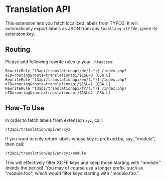 # Translation API

This extension lets you fetch localized labels from TYPO3. It will automatically
export labels as JSON from any `locallang.xlf` file, given its extension key.

## Routing

Please add following rewrite rules to your `.htaccess`:

```
RewriteRule ^t3api/translationapi/de/(.*)$ /index.php?eID=routing&route=translationapi/$1&L=0 [QSA,L]
RewriteRule ^t3api/translationapi/en/(.*)$ /index.php?eID=routing&route=translationapi/$1&L=1 [QSA,L]
RewriteRule ^t3api/translationapi/fr/(.*)$ /index.php?eID=routing&route=translationapi/$1&L=2 [QSA,L]
```

## How-To Use

In order to fetch labels from extension `xyz`, call:

```
/t3api/translation/api/en/xyz
```

If you want to only return labels whose key is prefixed by, say, "module", then call:

```
/t3api/translation/api/en/xyz/module
```

This will effectively filter XLIFF keys and keep those starting with "module." (minds
the period). You may of course use a longer prefix, such as "module.foo", which would
filter keys starting with "module.foo.".
